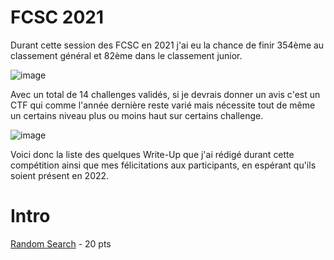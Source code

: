 # FCSC 2021
Durant cette session des FCSC en 2021 j'ai eu la chance de finir 354ème au classement général et 82ème dans le classement junior.

![image](https://user-images.githubusercontent.com/55248135/116902985-2002c600-ac3c-11eb-8892-8bc86ac3194f.png)

Avec un total de 14 challenges validés, si je devrais donner un avis c'est un CTF qui comme l'année dernière reste varié mais nécessite tout de même un certains niveau plus ou moins haut sur certains challenge.

![image](https://media.discordapp.net/attachments/735245153131823144/838812215489724497/Score_en_fonction_du_temps.png)

Voici donc la liste des quelques Write-Up que j'ai rédigé durant cette compétition ainsi que mes félicitations aux participants, en espérant qu'ils soient présent en 2022.

# Intro
<a href="https://github.com/0xSiraak/Write-Ups/blob/master/FCSC/Intro/Random%20Search.md">Random Search<a/> - 20 pts<br/>
